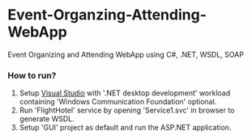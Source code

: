 # Event-Organzing-Attending-WebApp
Event Organizing and Attending WebApp using C#, .NET, WSDL, SOAP

### How to run?
1. Setup [Visual Studio](https://www.visualstudio.com/) with '.NET desktop development' workload containing 'Windows Communication Foundation' optional.
2. Run 'FlightHotel' service by opening 'Service1.svc' in browser to generate WSDL.
3. Setup 'GUI' project as default and run the ASP.NET application.
